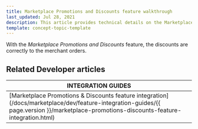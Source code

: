 ```yaml
---
title: Marketplace Promotions and Discounts feature walkthrough
last_updated: Jul 28, 2021
description: This article provides technical details on the Marketplace Promotions and Discounts feature.
template: concept-topic-template
---
```


With the *Marketplace Promotions and Discounts* feature, the discounts are correctly to the merchant orders.

## Related Developer articles

| INTEGRATION GUIDES  |
| --------------- |
| [Marketplace Promotions & Discounts feature integration](/docs/marketplace/dev/feature-integration-guides/{{ page.version }}/marketplace-promotions-discounts-feature-integration.html) | 

